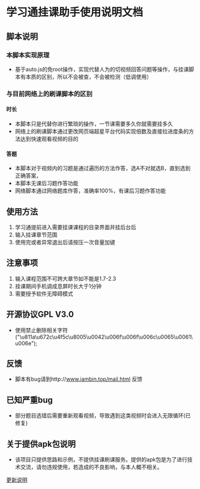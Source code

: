 # 学习通挂课助手使用说明文档
## 脚本说明
### 本脚本实现原理
- 基于auto.js的免root操作，实现代替人为的切视频回答问题等操作，与挂课脚本有本质的区别，所以不会被查，不会被检测（低调使用）

### 与目前网络上的刷课脚本的区别
#### 时长
- 本脚本只是代替你进行繁琐的操作，一节课需要多久你就需要挂多久
- 网络上的刷课脚本通过更改网页端超星平台代码实现倍数及直接拉进度条的方法达到快速观看视频的目的

#### 答题
- 本脚本对于视频内的习题是通过遍历的方法作答，选A不对就选B，直到选到正确答案，
- 本脚本无课后习题作答功能
- 网络脚本通过网络题库作答，准确率100%，有课后习题作答功能


## 使用方法
1. 学习通提前进入需要挂课课程的目录界面并挂后台后
2. 输入挂课章节范围
3. 使用完或者异常退出后请按压一次音量加键

## 注意事项
1. 输入课程范围不可跨大章节如不能是1.7-2.3
2. 挂课期间手机调成息屏时长大于1分钟
3. 需要授予软件无障碍模式

## 开源协议GPL V3.0
- 使用禁止删除相关字符("\u811a\u672c\u4f5c\u8005\u0042\u006f\u006f\u006c\u0065\u0061\u006e");

## 反馈 
- 脚本有bug请到http://www.iambin.top/mail.html 反馈

## 已知严重bug
- 部分题目选错后需要重新观看视频，导致遇到这类视频时会进入无限循环(已修复)

## 关于提供apk包说明
- 该项目只提供思路和示例，不提供挂课刷课服务。提供的apk包是为了进行技术交流，请勿违规使用，若造成的不良影响，与本人概不相关。

[更新说明](https://github.com/uboolean/onlinelessen-help/blob/main/update.md "更新说明")
